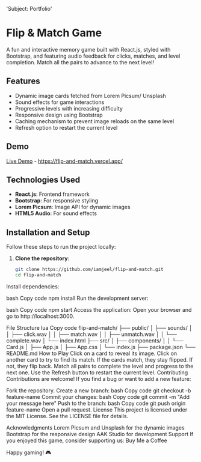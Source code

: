 'Subject: Portfolio'

# Flip & Match Game

A fun and interactive memory game built with React.js, styled with Bootstrap, and featuring audio feedback for clicks, matches, and level completion. Match all the pairs to advance to the next level!

## Features

- Dynamic image cards fetched from Lorem Picsum/ Unsplash
- Sound effects for game interactions
- Progressive levels with increasing difficulty
- Responsive design using Bootstrap
- Caching mechanism to prevent image reloads on the same level
- Refresh option to restart the current level

## Demo

[Live Demo](#) - https://flip-and-match.vercel.app/


## Technologies Used

- **React.js**: Frontend framework
- **Bootstrap**: For responsive styling
- **Lorem Picsum**: Image API for dynamic images
- **HTML5 Audio**: For sound effects

## Installation and Setup

Follow these steps to run the project locally:

1. **Clone the repository**:
   ```bash
   git clone https://github.com/iamjeel/flip-and-match.git
   cd flip-and-match
Install dependencies:

bash
Copy code
npm install
Run the development server:

bash
Copy code
npm start
Access the application:
Open your browser and go to http://localhost:3000.

File Structure
lua
Copy code
flip-and-match/
├── public/
│   ├── sounds/
│   │   ├── click.wav
│   │   ├── match.wav
│   │   ├── unmatch.wav
│   │   └── complete.wav
│   └── index.html
├── src/
│   ├── components/
│   │   └── Card.js
│   ├── App.js
│   ├── App.css
│   └── index.js
├── package.json
└── README.md
How to Play
Click on a card to reveal its image.
Click on another card to try to find its match.
If the cards match, they stay flipped. If not, they flip back.
Match all pairs to complete the level and progress to the next one.
Use the Refresh button to restart the current level.
Contributing
Contributions are welcome! If you find a bug or want to add a new feature:

Fork the repository.
Create a new branch:
bash
Copy code
git checkout -b feature-name
Commit your changes:
bash
Copy code
git commit -m "Add your message here"
Push to the branch:
bash
Copy code
git push origin feature-name
Open a pull request.
License
This project is licensed under the MIT License. See the LICENSE file for details.

Acknowledgments
Lorem Picsum and Unsplash for the dynamic images
Bootstrap for the responsive design
AAK Studio for development
Support
If you enjoyed this game, consider supporting us:
Buy Me a Coffee

Happy gaming! 🎮
